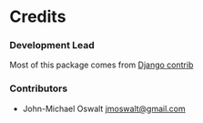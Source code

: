 # Credits

### Development Lead

Most of this package comes from [Django contrib](https://github.com/django/django/tree/master/django/contrib/redirects)

### Contributors

* John-Michael Oswalt <jmoswalt@gmail.com>
